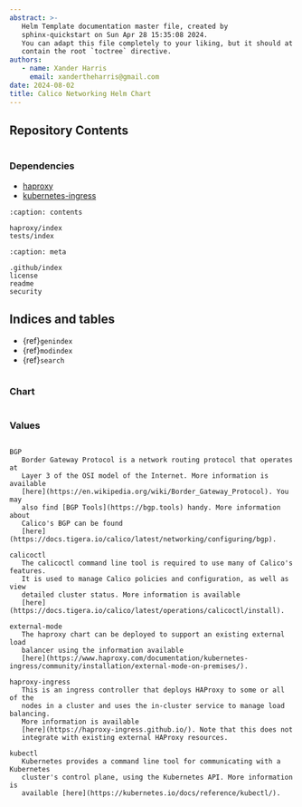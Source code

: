 ```yaml
---
abstract: >-
   Helm Template documentation master file, created by
   sphinx-quickstart on Sun Apr 28 15:35:08 2024.
   You can adapt this file completely to your liking, but it should at least
   contain the root `toctree` directive.
authors:
   - name: Xander Harris
     email: xandertheharris@gmail.com
date: 2024-08-02
title: Calico Networking Helm Chart
---
```


## Repository Contents

```{contents}
```

### Dependencies

- [haproxy](https://artifacthub.io/packages/helm/haproxytech/haproxy)
- [kubernetes-ingress](https://artifacthub.io/packages/helm/haproxytech/kubernetes-ingress)

```{toctree}
:caption: contents

haproxy/index
tests/index
```

```{toctree}
:caption: meta

.github/index
license
readme
security
```

## Indices and tables

- {ref}`genindex`
- {ref}`modindex`
- {ref}`search`

```{include} readme.md
```

### Chart

```{autoyaml} Chart.yaml
```

### Values

```{autoyaml} values.yaml
```

```{glossary}
BGP
   Border Gateway Protocol is a network routing protocol that operates at
   Layer 3 of the OSI model of the Internet. More information is available
   [here](https://en.wikipedia.org/wiki/Border_Gateway_Protocol). You may
   also find [BGP Tools](https://bgp.tools) handy. More information about
   Calico's BGP can be found
   [here](https://docs.tigera.io/calico/latest/networking/configuring/bgp).

calicoctl
   The calicoctl command line tool is required to use many of Calico's features.
   It is used to manage Calico policies and configuration, as well as view
   detailed cluster status. More information is available
   [here](https://docs.tigera.io/calico/latest/operations/calicoctl/install).

external-mode
   The haproxy chart can be deployed to support an existing external load
   balancer using the information available
   [here](https://www.haproxy.com/documentation/kubernetes-ingress/community/installation/external-mode-on-premises/).

haproxy-ingress
   This is an ingress controller that deploys HAProxy to some or all of the
   nodes in a cluster and uses the in-cluster service to manage load balancing.
   More information is available
   [here](https://haproxy-ingress.github.io/). Note that this does not
   integrate with existing external HAProxy resources.

kubectl
   Kubernetes provides a command line tool for communicating with a Kubernetes
   cluster's control plane, using the Kubernetes API. More information is
   available [here](https://kubernetes.io/docs/reference/kubectl/).
```

```{sectionauthor} Xander Harris <xandertheharris@gmail.com>
```
